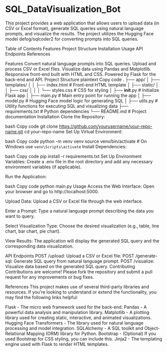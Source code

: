 # SQL_DataVisualization_Bot
This project provides a web application that allows users to upload data (in CSV or Excel format), generate SQL queries using natural language prompts, and visualize the results. The project utilizes the Hugging Face model defog/sqlcoder2 for converting prompts into SQL queries.

Table of Contents
Features
Project Structure
Installation
Usage
API Endpoints
References

Features
Convert natural language prompts into SQL queries.
Upload and process CSV or Excel files.
Visualize data using Pandas and Matplotlib.
Responsive front-end built with HTML and CSS.
Powered by Flask for the back-end and API.
Project Structure
plaintext
Copy code
.
├── app/
│   ├── templates/
│   │   ├── index.html      # Front-end HTML template
│   ├── static/
│   │   ├── css/
│   │   │   └── styles.css  # CSS for styling
│   ├── __init__.py         # Initialize Flask app
│   ├── main.py             # Main entry point for running the app
│   ├── model.py            # Hugging Face model logic for generating SQL
│   ├── utils.py            # Utility functions for executing SQL and visualizing data
├── requirements.txt        # Python dependencies
└── README.md               # Project documentation
Installation
Clone the Repository:

bash
Copy code
git clone https://github.com/yourusername/your-repo-name.git
cd your-repo-name
Set Up Virtual Environment:

bash
Copy code
python -m venv venv
source venv/bin/activate  # On Windows use `venv\Scripts\activate`
Install Dependencies:

bash
Copy code
pip install -r requirements.txt
Set Up Environment Variables:
Create a .env file in the root directory and add any necessary environment variables (if applicable).

Run the Application:

bash
Copy code
python main.py
Usage
Access the Web Interface:
Open your browser and go to http://localhost:5000.

Upload Data:
Upload a CSV or Excel file through the web interface.

Enter a Prompt:
Type a natural language prompt describing the data you want to query.

Select Visualization Type:
Choose the desired visualization (e.g., table, line chart, bar chart, pie chart).

View Results:
The application will display the generated SQL query and the corresponding data visualization.

API Endpoints
POST /upload: Upload a CSV or Excel file.
POST /generate-sql: Generate SQL query from natural language prompt.
POST /visualize: Visualize data based on the generated SQL query.
Contributing
Contributions are welcome! Please fork the repository and submit a pull request for any improvements or bug fixes.

References
This project makes use of several third-party libraries and resources. If you're looking to understand or extend the functionality, you may find the following links helpful:

Flask - The micro web framework used for the back-end.
Pandas - A powerful data analysis and manipulation library.
Matplotlib - A plotting library used for creating static, interactive, and animated visualizations.
Hugging Face Transformers - The library used for natural language processing and model integration.
SQLAlchemy - A SQL toolkit and Object-Relational Mapping (ORM) library for Python.
Bootstrap - (Optional) If you used Bootstrap for CSS styling, you can include this.
Jinja2 - The templating engine used with Flask to render HTML templates.
